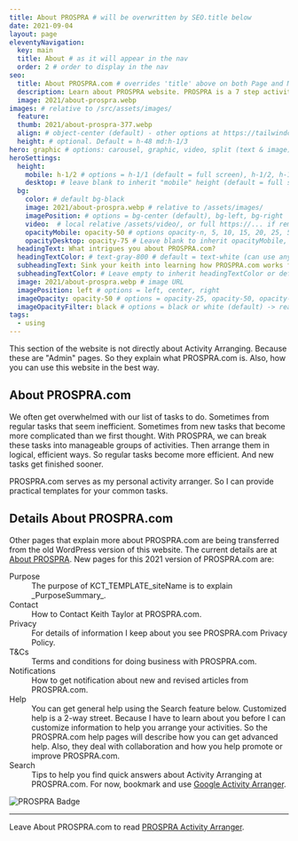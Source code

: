 ```yaml
---
title: About PROSPRA # will be overwritten by SEO.title below
date: 2021-09-04
layout: page
eleventyNavigation:
  key: main
  title: About # as it will appear in the nav
  order: 2 # order to display in the nav
seo:
  title: About PROSPRA.com # overrides 'title' above on both Page and META
  description: Learn about PROSPRA website. PROSPRA is a 7 step activity arranging tool for simple projects. See how the website helps you learn. Manage your tasks better now.
  image: 2021/about-prospra.webp
images: # relative to /src/assets/images/
  feature:
  thumb: 2021/about-prospra-377.webp
  align: # object-center (default) - other options at https://tailwindcss.com/docs/object-position
  height: # optional. Default = h-48 md:h-1/3
hero: graphic # options: carousel, graphic, video, split (text & image)
heroSettings:
  height:
    mobile: h-1/2 # options = h-1/1 (default = full screen), h-1/2, h-1/3, h-3/4, h-9/10, h-48 (12rem, 192px), h-56 (14rem, 224px), h-64 (16rem, 256px)
    desktop: # leave blank to inherit "mobile" height (default = full screen)
  bg:
    color: # default bg-black
    image: 2021/about-prospra.webp # relative to /assets/images/
    imagePosition: # options = bg-center (default), bg-left, bg-right
    video:  # local relative /assets/video/, or full https://... if remote?
    opacityMobile: opacity-50 # options opacity-n, 5, 10, 15, 20, 25, 50, 75, 100 (default)
    opacityDesktop: opacity-75 # Leave blank to inherit opacityMobile, use same options as opacityMobile
  headingText: What intrigues you about PROSPRA.com?
  headingTextColor: # text-gray-800 # default = text-white (can use any TailwindCSS text-[color]-[xxx])
  subheadingText: Sink your keith into learning how PROSPRA.com works for you.
  subheadingTextColor: # Leave empty to inherit headingTextColor or default (text-white) or use any text-[color]-[xxx]
  image: 2021/about-prospra.webp # image URL
  imagePosition: left # options = left, center, right
  imageOpacity: opacity-50 # options = opacity-25, opacity-50, opacity-75, opacity-100 (default)
  imageOpacityFilter: black # options = black or white (default) -> really depends on your background image
tags:
  - using
---
```


This section of the website is not directly about Activity Arranging. Because these are "Admin" pages. So they explain what PROSPRA.com is. Also, how you can use this website in the best way.

<h2 id="overview">About PROSPRA.com</h2>

We often get overwhelmed with our list of tasks to do. Sometimes from regular tasks that seem inefficient. Sometimes from new tasks that become more complicated than we first thought. With PROSPRA, we can break these tasks into manageable groups of activities. Then arrange them in logical, efficient ways. So regular tasks become more efficient. And new tasks get finished sooner.

PROSPRA.com serves as my personal activity arranger. So I can provide practical templates for your common tasks.

<h2 id="details">Details About PROSPRA.com</h2>

Other pages that explain more about PROSPRA.com are being transferred from the old WordPress version of this website. The current details are at <a href="https://prospra.com/about-prospra/">About PROSPRA</a>. New pages for this 2021 version of PROSPRA.com are:
<dl>
<dt id="intent">Purpose </dt><dd>The purpose of KCT_TEMPLATE_siteName is to explain _PurposeSummary_.</dd>
<dt id="contact">Contact </a></dt><dd>How to Contact Keith Taylor at PROSPRA.com.</dd>
<dt id="privacy">Privacy </dt><dd>For details of information I keep about you see PROSPRA.com Privacy Policy.</dd>
<dt id="terms">T&Cs </dt><dd>Terms and conditions for doing business with PROSPRA.com.</dd>
<dt id="updates">Notifications </dt><dd>How to get notification about new and revised articles from PROSPRA.com.</dd>
<dt id="help">Help </dt><dd>You can get general help using the Search feature below. Customized help is a 2-way street. Because I have to learn about you before I can customize information to help you arrange your activities. So the PROSPRA.com help pages will describe how you can get advanced help. Also, they deal with collaboration and how you help promote or improve PROSPRA.com.</dd>
<dt id="search">Search </dt><dd>Tips to help you find quick answers about Activity Arranging at PROSPRA.com. For now, bookmark and use <a href="https://cse.google.com/cse?cx=2bf1e05c3c5da97fa">Google Activity Arranger</a>.</dd>
</dl>
<img src="/assets/images/2021/about-prospra.webp" alt="PROSPRA Badge" />


<hr />

Leave About PROSPRA.com to read <a href="/">PROSPRA Activity Arranger</a>.
